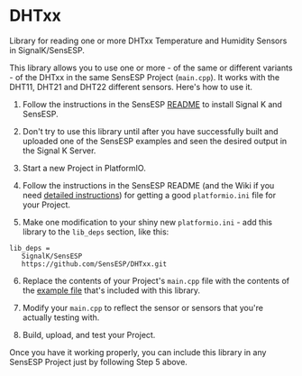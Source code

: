 # DHTxx
Library for reading one or more DHTxx Temperature and Humidity Sensors in SignalK/SensESP.

This library allows you to use one or more - of the same or different variants - of the DHTxx in the same
SensESP Project (`main.cpp`). It works with the DHT11, DHT21 and DHT22 different sensors. Here's how to use it.

1. Follow the instructions in the SensESP [README](https://github.com/SignalK/SensESP#sensesp) to install Signal K
and SensESP.

2. Don't try to use this library until after you have successfully built and uploaded one of the SensESP examples
and seen the desired output in the Signal K Server.

3. Start a new Project in PlatformIO.

4. Follow the instructions in the SensESP README (and the Wiki if you need [detailed instructions](https://github.com/SignalK/SensESP/wiki/SensESP-Overview-and-Programming-Details#getting-a-good-platformioini-file))
for getting a good `platformio.ini` file for your Project.

5. Make one modification to your shiny new `platformio.ini` - add this library to the `lib_deps` section, like this:
```
lib_deps =
   SignalK/SensESP
   https://github.com/SensESP/DHTxx.git
```

6. Replace the contents of your Project's `main.cpp` file with the contents of the
[example file](https://github.com/SensESP/DHTxx/blob/main/examples/dhtxx_example.cpp)
that's included with this library.

7. Modify your `main.cpp` to reflect the sensor or sensors that you're actually testing with.

8. Build, upload, and test your Project.

Once you have it working properly, you can include this library in any SensESP Project just by following Step 5 above.


